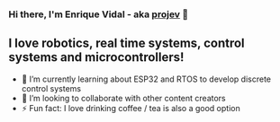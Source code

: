 ### Hi there, I'm Enrique Vidal - aka [projev][instagram] 👋


## I love robotics, real time systems, control systems and microcontrollers!

- 🌱 I’m currently learning about ESP32 and RTOS to develop discrete control systems
- 👯 I’m looking to collaborate with other content creators
- ⚡ Fun fact: I love drinking coffee / tea is also a good option 


<!--
**evidals/evidals** is a ✨ _special_ ✨ repository because its `README.md` (this file) appears on your GitHub profile.

Here are some ideas to get you started:

- 🔭 I’m currently working on ...
- 🌱 I’m currently learning ...
- 👯 I’m looking to collaborate on ...
- 🤔 I’m looking for help with ...
- 💬 Ask me about ...
- 📫 How to reach me: ...
- 😄 Pronouns: ...
- ⚡ Fun fact: ...
-->

[//]: # (this is comment syntax)


[instagram]: https://www.instagram.com/_projev/
